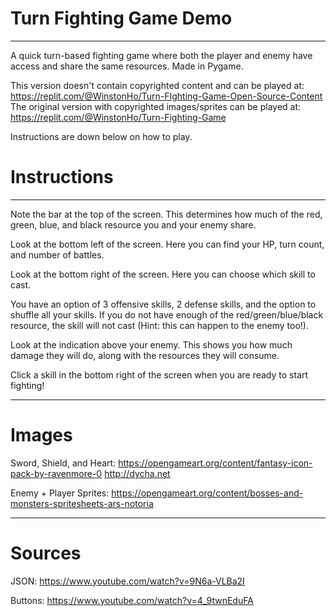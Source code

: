 # Turn Fighting Game Demo
___________________________________________________

A quick turn-based fighting game where both the player and enemy have access and share the same resources.
Made in Pygame.

This version doesn't contain copyrighted content and can be played at: https://replit.com/@WinstonHo/Turn-FIghting-Game-Open-Source-Content
The original version with copyrighted images/sprites can be played at: https://replit.com/@WinstonHo/Turn-Fighting-Game

Instructions are down below on how to play.

# Instructions
___________________________________________________
  Note the bar at the top of the screen. This determines how much of the red, green, blue, and black resource you and your enemy share.
  
  Look at the bottom left of the screen. Here you can find your HP, turn count, and number of battles.
  
  Look at the bottom right of the screen. Here you can choose which skill to cast. 

  You have an option of 3 offensive skills, 2 defense skills, and the option to shuffle all your skills. If you do not have enough of the red/green/blue/black resource, the skill will not cast (Hint: this can happen to the enemy too!). 

  Look at the indication above your enemy. This shows you how much damage they will do, along with the resources they will consume.

  Click a skill in the bottom right of the screen when you are ready to start fighting!
___________________________________________________

# Images

  Sword, Shield, and Heart:
  https://opengameart.org/content/fantasy-icon-pack-by-ravenmore-0
  http://dycha.net

  Enemy + Player Sprites: 
  https://opengameart.org/content/bosses-and-monsters-spritesheets-ars-notoria
___________________________________________________

# Sources

  JSON:
  https://www.youtube.com/watch?v=9N6a-VLBa2I

  Buttons:
  https://www.youtube.com/watch?v=4_9twnEduFA